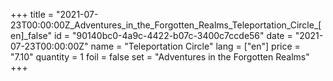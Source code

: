 +++
title = "2021-07-23T00:00:00Z_Adventures_in_the_Forgotten_Realms_Teleportation_Circle_[en]_false"
id = "90140bc0-4a9c-4422-b07c-3400c7ccde56"
date = "2021-07-23T00:00:00Z"
name = "Teleportation Circle"
lang = ["en"]
price = "7.10"
quantity = 1
foil = false
set = "Adventures in the Forgotten Realms"
+++

